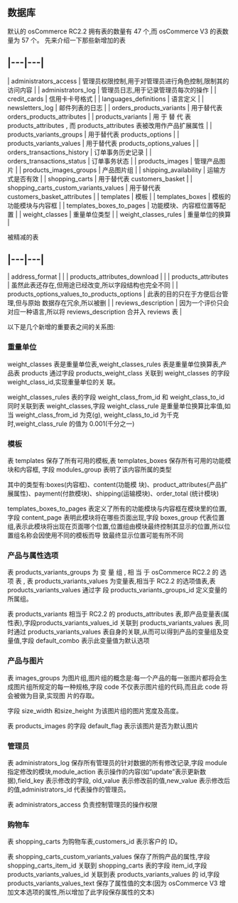 
## 数据库

默认的 osCommerce RC2.2 拥有表的数量有 47 个,而 osCommerce V3 的表数量为 57 个。
先来介绍一下那些新增加的表

|---|---|
------
|  administrators_access | 管理员权限控制,用于对管理员进行角色控制,限制其的访问内容 |
| administrators_log | 管理员日志,用于记录管理员每次的操作 |
| credit_cards | 信用卡卡号格式 |
| languages_definitions | 语言定义 |
| newsletters_log | 邮件列表的日志 |
| orders_products_variants | 用于替代表 orders_products_attributes |
| products_variants | 用 于 替 代 表 products_attributes , 而 products_attributes 表被改用作产品扩展属性 |
| products_variants_groups | 用于替代表 products_options |
| products_variants_values | 用于替代表 products_options_values |
| orders_transactions_history | 订单事务历史记录 |
| orders_transactions_status | 订单事务状态 |
| products_images | 管理产品图片 |
| products_images_groups | 产品图片组 |
| shipping_availability | 运输方式是否有效 |
| shopping_carts | 用于替代表 customers_basket |
| shopping_carts_custom_variants_values | 用于替代表 customers_basket_attributes |
| templates | 模板 |
| templates_boxes | 模板的功能模块与内容框 |
| templates_boxes_to_pages | 功能模块、内容框位置等配置 |
| weight_classes | 重量单位类型 |
| weight_classes_rules | 重量单位的换算 |

被精减的表

|---|---|
-------
| address_format |  |
| products_attributes_download |  |
| products_attributes | 虽然此表还存在,但用途已经改变,所以字段结构也完全不同 |
| products_options_values_to_products_options | 此表的目的只在于方便后台管理,但与原始
数据存在冗余,所以被删 |
| reviews_description | 因为一个评价只会对应一种语言,所以将 reviews_description 合并入 reviews 表 |

以下是几个新增的重要表之间的关系图:

### 重量单位

weight_classes 表是重量单位表,weight_classes_rules 表是重量单位换算表,产品表 products 通过字段 products_weight_class 关联到 weight_classes 的字段 weight_class_id,实现重量单位的关 联。

weight_classes_rules 表的字段 weight_class_from_id 和 weight_class_to_id 同时关联到表 weight_classes,字段 weight_class_rule 是重量单位换算比率值,如当 weight_class_from_id 为克(g), weight_class_to_id 为千克时,weight_class_rule 的值为 0.001(千分之一)
 
### 模板

表 templates 保存了所有可用的模板,表 templates_boxes 保存所有可用的功能模块和内容框, 字段 modules_group 表明了该内容所属的类型

其中的类型有:boxes(内容框)、content(功能模 块)、product_attributes(产品扩展属性)、payment(付款模块)、shipping(运输模块)、order_total (统计模块)

templates_boxes_to_pages 表定义了所有的功能模块与内容框在模块里的位置,字段 content_page 表明此模块将在哪些页面出现,字段 boxes_group 代表位置组,表示此模块将出现在页面哪个位置,位置组由模块最终控制其显示的位置,所以位置组名称会因使用不同的模板而导 致最终显示位置可能有所不同

### 产品与属性选项

表 products_variants_groups 为 变 量 组 , 相 当 于 osCommerce RC2.2 的 选 项 表 , 表 products_variants_values 为变量表,相当于 RC2.2 的选项值表,表products_variants_values 通过字 段 products_variants_groups_id 定义变量的所属组。

表 products_variants 相当于 RC2.2 的 products_attributes 表,即产品变量表(属性表),字段products_variants_values_id 关联到 products_variants_values 表,同时通过 products_variants_values 表自身的关联,从而可以得到产品的变量组及变量值,字段 default_combo 表示此变量值为默认选项
 

### 产品与图片

表 images_groups 为图片组,图片组的概念是:每一个产品的每一张图片都将会生成图片组所规定的每一种规格,字段 code 不仅表示图片组的代码,而且此 code 将会被做为目录,实现图 片的存取。

字段 size_width 和size_height 为该图片组的图片宽度及高度。

表 products_images 的字段 default_flag 表示该图片是否为默认图片

### 管理员

表 administrators_log 保存所有管理员的针对数据的所有修改记录,字段 module 指定修改的模块,module_action 表示操作的内容(如“update”表示更新数据),field_key 表示修改的字段, old_value 表示修改前的值,new_value 表示修改后的值,administrators_id 代表操作的管理员。

表 administrators_access 负责控制管理员的操作权限

### 购物车

表 shopping_carts 为购物车表,customers_id 表示客户的 ID。

表 shopping_carts_custom_variants_values 保存了所购产品的属性,字段 shopping_carts_item_id 关联到 shopping_carts 表的字段 item_id,字段 products_variants_values_id 关联到表 products_variants_values 的 id,字段 products_variants_values_text 保存了属性值的文本(因为 osCommerce V3 增加文本选项的属性,所以增加了此字段保存属性的文本)
